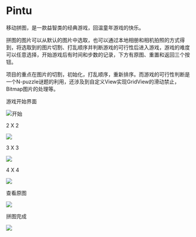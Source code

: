 # Pintu 

移动拼图，是一款益智类的经典游戏，回温童年游戏的快乐。

拼图的图片可以从默认的图片中选取，也可以通过本地相册和相机拍照的方式得到，将选取到的图片切割、打乱顺序并判断游戏的可行性后进入游戏，游戏的难度可以任意选择，开始游戏后有时间和步数的记录，下方有原图、重置和返回三个按钮。

项目的重点在图片的切割，初始化，打乱顺序，重新排序。而游戏的可行性判断是一个N-puzzle谜题的利用，还涉及到自定义View实现GridView的滑动禁止，Bitmap图片的处理等。


游戏开始界面


![开始](https://github.com/carrys17/Sucai/blob/master/%E5%BE%AE%E4%BF%A1%E5%9B%BE%E7%89%87_20170723134918.jpg)



2 X 2


![](https://github.com/carrys17/Sucai/blob/master/%E5%BE%AE%E4%BF%A1%E5%9B%BE%E7%89%87_20170723134916.jpg)


3 X 3


![](https://github.com/carrys17/Sucai/blob/master/%E5%BE%AE%E4%BF%A1%E5%9B%BE%E7%89%87_20170723134924.jpg)


4 X 4


![](https://github.com/carrys17/Sucai/blob/master/%E5%BE%AE%E4%BF%A1%E5%9B%BE%E7%89%87_20170723134922.jpg)


查看原图


![](https://github.com/carrys17/Sucai/blob/master/%E5%BE%AE%E4%BF%A1%E5%9B%BE%E7%89%87_20170723134926.jpg)

拼图完成


![](https://github.com/carrys17/Sucai/blob/master/%E5%BE%AE%E4%BF%A1%E5%9B%BE%E7%89%87_20170723134909.jpg)
